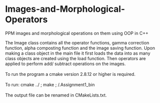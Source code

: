 # Images-and-Morphological-Operators
PPM images and morphological operations on them using OOP in C++

The Image class contains all the operator functions, gamma correction
function, alpha composting function and the image saving function. Upon making a class object
in the main file it first loads the data into as many class objects are created using the load
function. Then operators are applied to perform add/ subtract operations on the images.
<br>
<br>
To run the program a cmake version 2.8.12 or higher is required.<br><br>
To run: cmake ../ ; make ; /.Assignment1_bin
<br><br>
The output file can be renamed in CMakeLists.txt.
